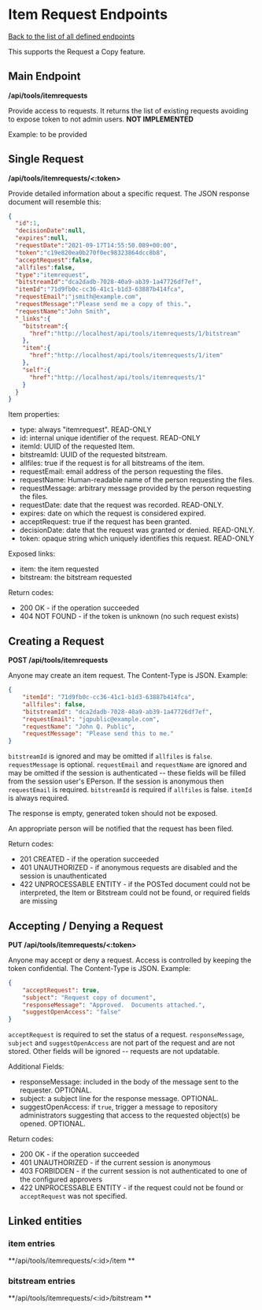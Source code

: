 # Item Request Endpoints
[Back to the list of all defined endpoints](endpoints.md)

This supports the Request a Copy feature.

## Main Endpoint
**/api/tools/itemrequests**

Provide access to requests. It returns the list of existing requests avoiding to expose token to not admin users.  **NOT IMPLEMENTED**

Example: to be provided

## Single Request
**/api/tools/itemrequests/<:token>**

Provide detailed information about a specific request. The JSON response document will resemble this:
```json
{
  "id":1,
  "decisionDate":null,
  "expires":null,
  "requestDate":"2021-09-17T14:55:50.089+00:00",
  "token":"c19e820ea0b270f0ec98323864dcc8b8",
  "acceptRequest":false,
  "allfiles":false,
  "type":"itemrequest",
  "bitstreamId":"dca2dadb-7028-40a9-ab39-1a47726df7ef",
  "itemId":"71d9fb0c-cc36-41c1-b1d3-63887b414fca",
  "requestEmail":"jsmith@example.com",
  "requestMessage":"Please send me a copy of this.",
  "requestName":"John Smith",
  "_links":{
    "bitstream":{
      "href":"http://localhost/api/tools/itemrequests/1/bitstream"
    },
    "item":{
      "href":"http://localhost/api/tools/itemrequests/1/item"
    },
    "self":{
      "href":"http://localhost/api/tools/itemrequests/1"
    }
  }
}
```

Item properties:

  * type: always "itemrequest".  READ-ONLY
  * id: internal unique identifier of the request.  READ-ONLY
  * itemId: UUID of the requested Item.
  * bitstreamId: UUID of the requested bitstream.
  * allfiles: true if the request is for all bitstreams of the item.
  * requestEmail: email address of the person requesting the files.
  * requestName: Human-readable name of the person requesting the files.
  * requestMessage: arbitrary message provided by the person requesting the files.
  * requestDate: date that the request was recorded.  READ-ONLY.
  * expires: date on which the request is considered expired.
  * acceptRequest: true if the request has been granted.
  * decisionDate: date that the request was granted or denied.  READ-ONLY.
  * token: opaque string which uniquely identifies this request.  READ-ONLY

Exposed links:

  * item: the item requested
  * bitstream: the bitstream requested

Return codes:

* 200 OK - if the operation succeeded
* 404 NOT FOUND - if the token is unknown (no such request exists)

## Creating a Request
**POST /api/tools/itemrequests**

Anyone may create an item request.  The Content-Type is JSON.  Example:
```json
{
    "itemId": "71d9fb0c-cc36-41c1-b1d3-63887b414fca",
    "allfiles": false,
    "bitstreamId": "dca2dadb-7028-40a9-ab39-1a47726df7ef",
    "requestEmail": "jqpublic@example.com",
    "requestName": "John Q. Public",
    "requestMessage": "Please send this to me."
}
```
`bitstreamId` is ignored and may be omitted if `allfiles` is `false`.  `requestMessage` is optional.  `requestEmail` and `requestName` are ignored and may be omitted if the session is authenticated -- these fields will be filled from the session user's EPerson.  If the session is anonymous then `requestEmail` is required.  `bitstreamId` is required if `allfiles` is false.  `itemId` is always required.

The response is empty, generated token should not be exposed.

An appropriate person will be notified that the request has been filed.

Return codes:

* 201 CREATED - if the operation succeeded
* 401 UNAUTHORIZED - if anonymous requests are disabled and the session is unauthenticated
* 422 UNPROCESSABLE ENTITY - if the POSTed document could not be interpreted, the Item or Bitstream could not be found, or required fields are missing

## Accepting / Denying a Request
**PUT /api/tools/itemrequests/<:token>**

Anyone may accept or deny a request.  Access is controlled by keeping the token confidential.  The Content-Type is JSON.  Example:
```json
{
    "acceptRequest": true,
    "subject": "Request copy of document",
    "responseMessage": "Approved.  Documents attached.",
    "suggestOpenAccess": "false"
}
```
`acceptRequest` is required to set the status of a request.  `responseMessage`, `subject` and `suggestOpenAccess` are not part of the request and are not stored.  Other fields will be ignored -- requests are not updatable.

Additional Fields:

* responseMessage:  included in the body of the message sent to the requester.  OPTIONAL.
* subject:  a subject line for the response message.  OPTIONAL.
* suggestOpenAccess:  if `true`, trigger a message to repository administrators suggesting that access to the requested object(s) be opened.  OPTIONAL.

Return codes:

* 200 OK - if the operation succeeded
* 401 UNAUTHORIZED - if the current session is anonymous
* 403 FORBIDDEN - if the current session is not authenticated to one of the configured approvers
* 422 UNPROCESSABLE ENTITY - if the request could not be found or `acceptRequest` was not specified.

## Linked entities
### item entries
**/api/tools/itemrequests/<:id>/item **
### bitstream entries
**/api/tools/itemrequests/<:id>/bitstream **
